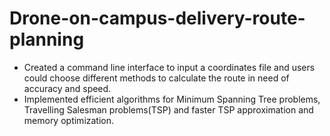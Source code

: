 # Drone-on-campus-delivery-route-planning
* Created a command line interface to input a coordinates file and users could choose different methods to calculate the route in need of accuracy and speed.
* Implemented efficient algorithms for Minimum Spanning Tree problems, Travelling Salesman problems(TSP) and faster TSP approximation and memory optimization.
